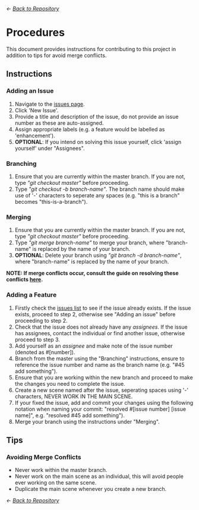 *<- [Back to Repository](https://github.com/necronDOW/BoidWars)*

# Procedures
This document provides instructions for contributing to this project in addition to tips for avoid merge conflicts.

## Instructions
### Adding an Issue
1. Navigate to the [issues page](https://github.com/necronDOW/BoidWars/issues).
2. Click 'New Issue'.
3. Provide a title and description of the issue, do not provide an issue number as these are auto-assigned.
4. Assign appropriate labels (e.g. a feature would be labelled as 'enhancement').
5. **OPTIONAL**: If you intend on solving this issue yourself, click 'assign yourself' under "Assignees".

### Branching
1. Ensure that you are currently within the master branch. If you are not, type *"git checkout master"* before proceeding.
2. Type *"git checkout -b branch-name"*. The branch name should make use of '-' characters to seperate any spaces (e.g. "this is a branch" becomes "this-is-a-branch").


### Merging
1. Ensure that you are currently within the master branch. If you are not, type *"git checkout master"* before proceeding.
2. Type *"git merge branch-name"* to merge your branch, where "branch-name" is replaced by the name of your branch.
3. **OPTIONAL**: Delete your branch using *"git branch -d branch-name"*, where "branch-name" is replaced by the name of your branch.

**NOTE: If merge conflicts occur, consult the guide on resolving these conflicts [here](https://git-scm.com/book/en/v2/Git-Branching-Basic-Branching-and-Merging).**


### Adding a Feature
1. Firstly check the [issues list](https://github.com/necronDOW/BoidWars/issues) to see if the issue already exists. If the issue exists, proceed to step 2, otherwise see "Adding an issue" before proceeding to step 2.
2. Check that the issue does not already have any *assignees*. If the issue has assignees, contact the individual or find another issue, otherwise proceed to step 3.
3. Add yourself as an *assignee* and make note of the issue number (denoted as #[number]).
4. Branch from the master using the "Branching" instructions, ensure to reference the issue number and name as the branch name (e.g. "#45 add something").
5. Ensure that you are working within the new branch and proceed to make the changes you need to complete the issue.
6. Create a new scene named after the issue, seperating spaces using '-' characters, NEVER WORK IN THE MAIN SCENE.
7. If your fixed the issue, add and commit your changes using the following notation when naming your commit: "resolved #[issue number] [issue name]", e.g. "resolved #45 add something").
8. Merge your branch using the instructions under "Merging".


## Tips
### Avoiding Merge Conflicts

* Never work within the master branch.
* Never work on the main scene as an individual, this will avoid people ever working on the same scene.
* Duplicate the main scene whenever you create a new branch.

*<- [Back to Repository](https://github.com/necronDOW/BoidWars)*
